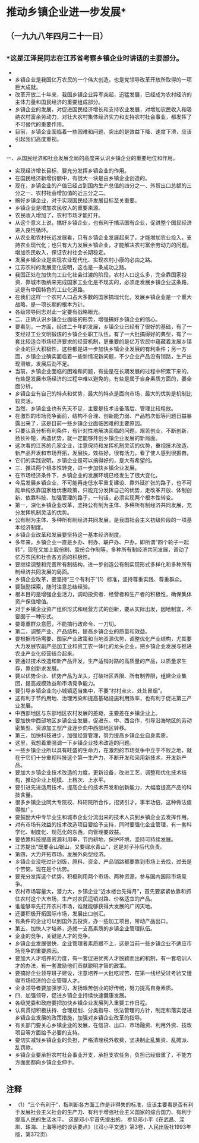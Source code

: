 # 推动乡镇企业进一步发展*## （一九九八年四月二十一日）
## `*这是江泽民同志在江苏省考察乡镇企业时讲话的主要部分`。- - 乡镇企业是我国亿万农民的一个伟大创造，也是党领导改革开放所取得的一项巨大成就。- 改革开放二十年来，我国乡镇企业异军突起，迅猛发展，已经成为农村经济的主体力量和国民经济的重要组成部分。- 乡镇企业的发展，对促进国民经济增长和支持农业发展，对增加农民收入和吸纳农村富余劳动力，对壮大农村集体经济实力和支持农村社会事业，都发挥了不可替代的重要作用。- 目前，乡镇企业面临着一些困难和问题，突出的是效益下降、速度下滑，应该引起我们高度重视。- 一、从国民经济和社会发展全局的高度来认识乡镇企业的重要地位和作用。- 实现经济增长目标，要充分发挥乡镇企业的作用。- 在国民经济新增份额中，有很大一块是由乡镇企业创造的。- 现在，乡镇企业的产值已经占到国内生产总值的四分之一、外贸出口总额的三分之一、农村社会增加值的近三分之二。- 搞好乡镇企业，对于实现国民经济发展目标至关重要。- 乡镇企业是增加农民收入的重要来源。- 农民收入增加了，农村市场才能打开。- 从这个意义上说，搞好乡镇企业，也有利于搞活国有企业，促进整个国民经济进入良性循环。- 从农业和农村长远发展看，只有乡镇企业发展起来了，才能增加农业投入，支持农业现代化；也只有大力发展乡镇企业，才能解决农村富余劳动力的问题，增加农民收入，保证农村社会长期稳定。- 发展乡镇企业是实现农业现代化、实现农村小康的必由之路。- 江苏农村的发展变化说明，这也是一条成功之路。- 我国正处在加快向工业化社会过渡的阶段，农村人口这么多，完全靠国家投资、靠城市吸纳来完成国家工业化是不现实的，必须走发展乡镇企业这条路，这是有中国特色的工业化道路。- 在我们这样一个农村人口占大多数的国家搞现代化，发展乡镇企业是一个重大战略，是一项长期的根本方针。- 各级领导同志对此一定要有战略眼光。- 二、正确认识乡镇企业面临的形势，增强搞好乡镇企业的信心。- 要看到，一方面，经过二十年的发展，乡镇企业已经有了很好的基础，有了一支经过工业文明锻炼的乡镇企业职工队伍，有了一大批搞得好的典型，有了一套比较适合市场经济要求的经营机制，更重要的是亿万农民中蕴藏着发展乡镇企业的巨大积极性，这些都是进一步加快乡镇企业发展的有利条件；另一方面，乡镇企业确实面临着一些新情况新问题，不少企业产品没有销路，生产出现滑坡，发展后劲不足。- 当前，乡镇企业面临的困难和问题，有些是在长期发展的过程中积累下来的，有些是发展市场经济的过程中难以避免的，有些是属于自身素质方面的，要全面分析。- 乡镇企业有自己的特点和优势，最大的特点是面向市场，最大的优势是机制比较灵活。- 当然，乡镇企业也有先天不足，主要是技术设备落后、管理比较粗放。- 在激烈的市场竞争面前，结构不合理、创新能力弱、产品档次低等问题日益暴露出来了，这是目前一些乡镇企业面临困难的主要原因。- 只要认真分析有利条件，有针对性地解决面临的问题，艰苦创业，不断创新，扬长补短，再造优势，就一定能够开创乡镇企业发展的新局面。- 这次看的江苏的几家企业，注意保持和发挥机制灵活的优势，重视技术改造、新产品开发和市场开拓，发展快，效益好，很有活力，看了使人感到很振奋。- 它们的实践说明，乡镇企业是可以搞得好的，是大有希望的。- 三、推进两个根本性转变，进一步加快乡镇企业发展。- 在市场经济条件下，乡镇企业的发展环境已经发生了很大变化。- 今后发展乡镇企业，不可能再走低水平重复建设、靠外延扩张的路子，也不可能单纯依靠国家给优惠政策，只能充分发挥自己的优势，走改革开放、体制创新、依靠科技、加强管理的路子，一句话，必须实现两个根本性转变。- 第一，深化乡镇企业改革，坚持公有制为主体、多种所有制经济共同发展，充分发挥机制灵活的优势。- 公有制为主体、多种所有制经济共同发展，是我国社会主义初级阶段的一项基本经济制度。- 乡镇企业改革和发展要坚持这一基本经济制度。- 多年来，乡镇企业一直是乡办、村办、联户办、户办，即所谓“四个轮子一起转”，现在又加上股份制、股份合作制等，多种所有制经济共同发展，调动了亿万农民和社会各方面的积极性。- 要继续调整和完善所有制结构，进一步创造公有制实现形式多样化和多种所有制经济共同发展的局面。- 乡镇企业改革，要坚持“三个有利于”[1）标准，坚持尊重实践、尊重群众。- 要鼓励探索，随时注意总结经验。- 根本目的是增强企业活力，调动投资者、经营者和生产者的积极性，确保集体资产保值增值。- 对于乡镇企业资产组织形式和经营方式的创新，要从实际出发，因地制宜，不要囿于一种形式。- 要尊重群众意愿，不能搞行政命令、一刀切。- 第二，调整产业、产品结构，提高乡镇企业的质量和效益。- 要根据市场需要、国家产业政策和当地资源优势，调整优化产业结构，尤其要大力发展农副产品加工业和贸工农一体化的龙头企业，把乡镇企业发展与推进农业产业化经营结合起来。- 要通过技术改造和新产品开发，生产适销对路的高质量的产品，以质量求生存，靠创新求发展。- 要以优势企业、优势产品为龙头，打破社区界限、所有制界限，组建企业集团，提高规模效益和市场竞争能力。- 要引导乡镇企业向小城镇适当集中，不要“村村点火、处处冒烟”。- 这有利于节约用地、治理污染和提高基础设施利用效率，也有利于促进第三产业发展。- 中西部地区与东部地区农村发展的差距，主要差在乡镇企业上。- 要加快中西部地区乡镇企业发展，促进东、中、西合作，引导沿海地区的劳动密集型、资源加工型产业逐步向中西部地区转移。- 第三，加快科技进步，加强经营管理，努力提高乡镇企业自身素质。- 这里，我想着重强调一下乡镇企业技术改造的问题。- 一些乡镇企业所以具有旺盛的生命力，在激烈的市场竞争中立于不败之地，就在于它们十分重视科技这个第一生产力，不断开发和采用新技术，开发新产品。- 要加大乡镇企业技术改造的力度，更新设备，改进工艺，调整和优化技术结构，推动企业上规模、上档次、上水平。- 要引进先进适用技术，提高企业的技术开发和创新能力，大幅度提高产品的科技含量。- 很多乡镇企业同大专院校、科研院所合作，招贤引才，事半功倍，这种做法值得推广。- 要鼓励大中专毕业生和城市企业分流出来的技术人员到乡镇企业去发挥作用。- 对有市场有效益的技术改造项目要给予支持，同时要强化企业管理，有一套科学化、制度化、规范化的东西，向管理要效益。- 要依靠科技提高资源利用率，节约耕地，保护环境，坚持可持续发展。- 江苏提出“既要金山银山，又要绿水青山”，这是对子孙后代负责。- 第四，大力开拓市场，发展外向型经济。- 乡镇企业没吃过计划饭，原料、资金、产品销路都要靠到市场上去找，过去是个苦恼，现在是个优势。- 要充分发挥这个优势，积极利用两个市场、两种资源，参与国内国际市场竞争。- 农村市场容量大，潜力大，乡镇企业“近水楼台先得月”，首先要紧紧依靠和抓住农村这个大市场，生产对农民适销对路、价格适宜的产品。- 谁能够率先打开农村市场，谁就能够获得大发展的广阔天地。- 还要积极开拓国际市场，发展出口创汇。- 有条件的企业可以到国外去投资，办一些加工项目，带动产品出口。- 第五，加快人才培养，造就一支高素质的乡镇企业管理队伍。- 企业的竞争，关键是人才的竞争。- 乡镇企业发展很快，企业管理者素质跟不上，这是当前一些乡镇企业不适应市场竞争的重要原因。- 要加大人才培养的力度，有一套促进优秀人才脱颖而出的机制，有一套培训人才的办法，有一套激励他们贡献聪明才智的政策。- 要搞好企业领导班子建设，注意培养一大批吃过苦、在第一线经受过考验又懂得市场经济的企业管理人才。- 企业领导者要加强学习，发扬艰苦创业的好传统，努力提高自身素质。- 四、加强领导，促进乡镇企业持续快速健康发展。- 各级党委和政府要把加快乡镇企业发展列入重要工作日程。- 认真贯彻积极扶持、合理规划、分类指导、依法管理的方针，制定和落实促进乡镇企业发展的政策措施，加强对乡镇企业改革的指导。- 有关部门要关心乡镇企业的发展，在信贷、出口、市场融资、利用外资、技改项目等方面给予必要的支持。- 要切实减轻乡镇企业的负担，严格清理税外收费，坚决制止乱集资、乱摊派、乱罚款。- 乡镇企业要承担农村社会事业开支，承担支农任务，负担已经很重了，不能方方面面都向乡镇企业伸手。- ## 注释- （1）“三个有利于”，指判断各方面工作是非得失的标准，应该主要看是否有利于发展社会主义社会的生产力、有利于增强社会主义国家的综合国力、有利于提高人民的生活水平。 这是邓小平首先提出的。 参见邓小平《在武昌、深圳、珠海、上海等地的谈话要点》（《邓小平文选》第3卷，人民出版社1993年版，第372页).